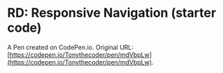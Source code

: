 # RD: Responsive Navigation (starter code)

A Pen created on CodePen.io. Original URL: [https://codepen.io/Tonythecoder/pen/mdVbpLw](https://codepen.io/Tonythecoder/pen/mdVbpLw).

